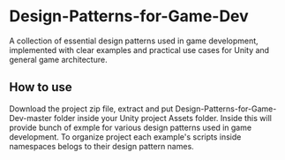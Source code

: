 # Design-Patterns-for-Game-Dev

A collection of essential design patterns used in game development, implemented with clear examples and practical use cases for Unity and general game architecture.

## How to use

Download the project zip file, extract and put Design-Patterns-for-Game-Dev-master folder inside your Unity project Assets folder. Inside this will provide bunch of exmple for various design patterns used in game development. To organize project each example's scripts inside namespaces belogs to their design pattern names.
